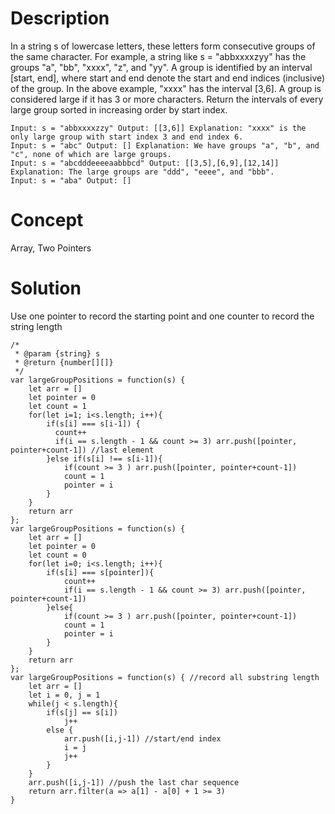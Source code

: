 # Description
In a string s of lowercase letters, these letters form consecutive groups of the same character. For example, a string like s = "abbxxxxzyy" has the groups "a", "bb", "xxxx", "z", and "yy". A group is identified by an interval [start, end], where start and end denote the start and end indices (inclusive) of the group. In the above example, "xxxx" has the interval [3,6]. A group is considered large if it has 3 or more characters. Return the intervals of every large group sorted in increasing order by start index.
```
Input: s = "abbxxxxzzy" Output: [[3,6]] Explanation: "xxxx" is the only large group with start index 3 and end index 6.
Input: s = "abc" Output: [] Explanation: We have groups "a", "b", and "c", none of which are large groups.
Input: s = "abcdddeeeeaabbbcd" Output: [[3,5],[6,9],[12,14]] Explanation: The large groups are "ddd", "eeee", and "bbb".
Input: s = "aba" Output: []
```
# Concept
Array, Two Pointers
# Solution
Use one pointer to record the starting point and one counter to record the string length
```
/*
 * @param {string} s
 * @return {number[][]}
 */
var largeGroupPositions = function(s) {
    let arr = []
    let pointer = 0
    let count = 1
    for(let i=1; i<s.length; i++){
        if(s[i] === s[i-1]) {
          count++
          if(i == s.length - 1 && count >= 3) arr.push([pointer, pointer+count-1]) //last element
        }else if(s[i] !== s[i-1]){
            if(count >= 3 ) arr.push([pointer, pointer+count-1])
            count = 1
            pointer = i
        }
    }
    return arr
};
var largeGroupPositions = function(s) {
    let arr = []
    let pointer = 0
    let count = 0
    for(let i=0; i<s.length; i++){
        if(s[i] === s[pointer]){
            count++
            if(i == s.length - 1 && count >= 3) arr.push([pointer, pointer+count-1])
        }else{
            if(count >= 3 ) arr.push([pointer, pointer+count-1])
            count = 1
            pointer = i
        }
    }
    return arr
};
var largeGroupPositions = function(s) { //record all substring length
    let arr = []
    let i = 0, j = 1
    while(j < s.length){
        if(s[j] == s[i])
            j++
        else {
            arr.push([i,j-1]) //start/end index
            i = j
            j++
        }
    }
    arr.push([i,j-1]) //push the last char sequence 
    return arr.filter(a => a[1] - a[0] + 1 >= 3)
}
```
